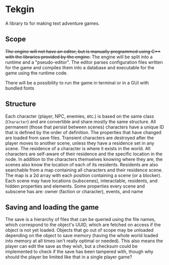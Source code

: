 # Tekgin
A library to for making text adventure games.


## Scope
~~The engine will not have an editor, but is manually programmed using C++ with the libraries provided by the engine.~~
The engine will be split into a runtime and a "pseudo-editor". The editor parses configuration files written for the game and compiles them into a database and executable for the game using the runtime code.

There will be a possibility to run the game in terminal or in a GUI with bundled fonts

## Structure
Each character (player, NPC, enemies, etc.) is based on the same class (`Character`) and are convertible and share mostly the same structure.
All permanent (those that persist between scenes) characters have a unique ID that is defined by the order of definition. The properties that have changed are loaded from save files.
Transient characters are destroyed after the player moves to another scene, unless they have a residence set in any scene.
The residence of a character is where it exists in the world. All characters are self-aware of their residence and the specific location in the node.
In addition to the characters themselves knowing where they are, the scenes also know the location of each of its residents. Residents are also searchable from a map containing all characters and their residence scene.
The map is a 2d array with each position containing a scene (or a blocker).
Each scene may have locations (subscenes), interactable, residents, and hidden properties and elements.
Some properties every scene and subscene has are: owner (faction or character), events, and name

## Saving and loading the game
The save is a hierarchy of files that can be queried using the file names, which correspond to the object's UUID, which are fetched on access if the object is not yet loaded. Objects that go out of scope may be unloaded depending on the object to save memory (having the whole world loaded into memory at all times isn't really optimal or needed). This also means the player can edit the save as they wish, but a checksum could be implemented to check if the save has been tampered with, though why should the player be limited like that in a single player game?
